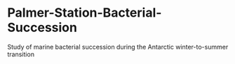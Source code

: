 # Palmer-Station-Bacterial-Succession
Study of marine bacterial succession during the Antarctic winter-to-summer transition
